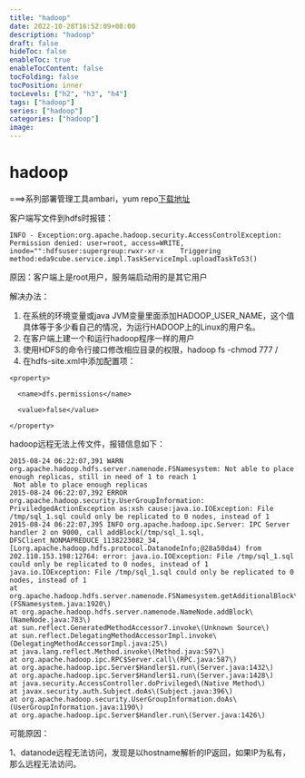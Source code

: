 ```yaml
---
title: "hadoop"
date: 2022-10-28T16:52:09+08:00
description: "hadoop"
draft: false
hideToc: false
enableToc: true
enableTocContent: false
tocFolding: false
tocPosition: inner
tocLevels: ["h2", "h3", "h4"]
tags: ["hadoop"]
series: ["hadoop"]
categories: ["hadoop"]
image:
---
```

# hadoop

===&gt;系列部署管理工具ambari，yum repo[下载地址](http://public-repo-1.hortonworks.com/ambari/centos7/2.x/updates/2.7.3.0/ambari.repo)

客户端写文件到hdfs时报错：

```
INFO - Exception:org.apache.hadoop.security.AccessControlException: Permission denied: user=root, access=WRITE, inode="":hdfsuser:supergroup:rwxr-xr-x    Triggering method:eda9cube.service.impl.TaskServiceImpl.uploadTaskToS3()
```

原因：客户端上是root用户，服务端启动用的是其它用户

解决办法：

1. 在系统的环境变量或java JVM变量里面添加HADOOP\_USER\_NAME，这个值具体等于多少看自己的情况，为运行HADOOP上的Linux的用户名。
2. 在客户端上建一个和运行hadoop程序一样的用户
3. 使用HDFS的命令行接口修改相应目录的权限，hadoop fs -chmod 777 /
4. 在hdfs-site.xml中添加配置项：

```
<property>

  <name>dfs.permissions</name>

  <value>false</value>

</property>
```

hadoop远程无法上传文件，报错信息如下：

```
2015-08-24 06:22:07,391 WARN org.apache.hadoop.hdfs.server.namenode.FSNamesystem: Not able to place enough replicas, still in need of 1 to reach 1
 Not able to place enough replicas
2015-08-24 06:22:07,392 ERROR org.apache.hadoop.security.UserGroupInformation: PriviledgedActionException as:xsh cause:java.io.IOException: File /tmp/sql_1.sql could only be replicated to 0 nodes, instead of 1
2015-08-24 06:22:07,395 INFO org.apache.hadoop.ipc.Server: IPC Server handler 2 on 9000, call addBlock(/tmp/sql_1.sql, DFSClient_NONMAPREDUCE_1138223082_34, [Lorg.apache.hadoop.hdfs.protocol.DatanodeInfo;@28a50da4) from 202.110.153.198:12764: error: java.io.IOException: File /tmp/sql_1.sql could only be replicated to 0 nodes, instead of 1
java.io.IOException: File /tmp/sql_1.sql could only be replicated to 0 nodes, instead of 1
at org.apache.hadoop.hdfs.server.namenode.FSNamesystem.getAdditionalBlock\(FSNamesystem.java:1920\)
at org.apache.hadoop.hdfs.server.namenode.NameNode.addBlock\(NameNode.java:783\)
at sun.reflect.GeneratedMethodAccessor7.invoke\(Unknown Source\)
at sun.reflect.DelegatingMethodAccessorImpl.invoke\(DelegatingMethodAccessorImpl.java:25\)
at java.lang.reflect.Method.invoke\(Method.java:597\)
at org.apache.hadoop.ipc.RPC$Server.call\(RPC.java:587\)
at org.apache.hadoop.ipc.Server$Handler$1.run\(Server.java:1432\)
at org.apache.hadoop.ipc.Server$Handler$1.run\(Server.java:1428\)
at java.security.AccessController.doPrivileged\(Native Method\)
at javax.security.auth.Subject.doAs\(Subject.java:396\)
at org.apache.hadoop.security.UserGroupInformation.doAs\(UserGroupInformation.java:1190\)
at org.apache.hadoop.ipc.Server$Handler.run\(Server.java:1426\)
```

可能原因：

1、datanode远程无法访问，发现是以hostname解析的IP返回，如果IP为私有，那么远程无法访问。

